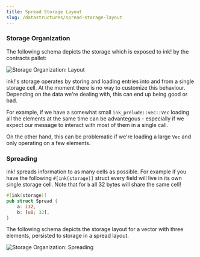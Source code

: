```yaml
---
title: Spread Storage Layout
slug: /datastructures/spread-storage-layout
---
```


### Storage Organization

The following schema depicts the storage which is exposed
to ink! by the contracts pallet:

<div class="schema">
    <img src="/ink-docs/img/kv.svg" alt="Storage Organization: Layout" />
</div>

ink!'s storage operates by storing and loading entries into and from a single storage
cell. At the moment there is no way to customize this behaviour. Depending on the data
we're dealing with, this can end up being good or bad.

For example, if we have a somewhat small `ink_prelude::vec::Vec` loading all the elements
at the same time can be advantegous - especially if we expect our message to interact
with most of them in a single call.

On the other hand, this can be problematic if we're loading a large `Vec` and only
operating on a few elements.

### Spreading

ink! spreads information to as many cells as possible. For example if you have the
following `#[ink(storage)]` struct every field will live in its own single storage cell.
Note that for `b` all 32 bytes will share the same cell!

```rust
#[ink(storage)]
pub struct Spread {
    a: i32,
    b: [u8; 32],
}
```

The following schema depicts the storage layout for a vector with three elements,
persisted to storage in a spread layout.

<div class="schema">
    <img src="/ink-docs/img/spread.svg" alt="Storage Organization: Spreading" />
</div>
